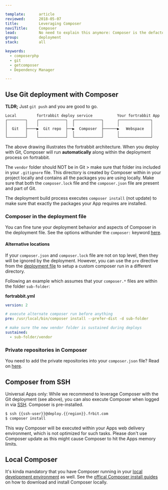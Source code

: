 ```yaml
---

template:      article
reviewed:      2018-05-07
title:         Leveraging Composer
naviTitle:     Composer
lead:          No need to explain this anymore: Composer is the defacto standard to handle PHP application dependencies, as well as providing mechanisms to keep them up-2-date. Learn how to integrate Composer into your development workflow with fortrabbit.
group:         deployment
stack:         all

keywords:
  - composerphp
  - git
  - getcomposer
  - Dependency Manager

---
```




## Use Git deployment with Composer

**TLDR;** Just  `git push` and you are good to go.

```
Local         fortrabbit deploy service           Your fortrabbit App
┌────────┐    ┌────────────┐  ┌────────────┐      ┌──────────────┐
│        │    │            │  │            │      │              │
│  Git   ├────▶  Git repo  ├──▶  Composer  ├──────▶   Webspace   │
│        │    │            │  │            │      │              │
└────────┘    └────────────┘  └────────────┘      └──────────────┘
```

The above drawing illustrates the fortrabbit architecture. When you deploy with Git, Composer will run **automatically** along within the deployment process on fortrabbit. 

The `vendor` folder should NOT be in Git > make sure that folder ins included in your `.gitignore` file. This directory is created by Composer within in your project locally and contains all the packages you are using locally. Make sure that both the `composer.lock` file and the `composer.json` file are present and part of Git.

The deployment build process executes `composer install` (not update) to make sure that exactly the packages your App requires are installed.

### Composer in the deployment file

You can fine tune your deployment behavior and aspects of Composer in the deployment file. See the options withunder the `composer:` keyword [here](deployment-file-v2).

#### Alternative locations

If your `composer.json` and `composer.lock` file are not on top level, then they will be ignored by the deployment. However, you can use the `pre` directive from the [deployment file](deployment-file) to setup a custom composer run in a different directory.

Following an example which assumes that your `composer.*` files are within the folder `sub-folder`:

**fortrabbit.yml**

```yaml
version: 2

# execute alternate composer run before anything
pre: /usr/local/bin/composer install --prefer-dist -d sub-folder

# make sure the new vendor folder is sustained during deploys
sustained:
  - sub-folder/vendor
```

### Private repositories in Composer

You need to add the private repositories into your `composer.json` file? Read on [here](private-composer-repos).

## Composer from SSH

Universal Apps only: While we recommend to leverage Composer with the Git deployment (see above), you can also execute Composer when logged in via [SSH](ssh-uni). Composer is pre-installed. 

```bash
$ ssh {{ssh-user}}@deploy.{{region}}.frbit.com
$ composer install
```

This way Composer will be executed within your Apps web delivery environment, which is not optimized for such tasks. Please don't use Composer update as this might cause Composer to hit the Apps memory limits.


## Local Composer

It's kinda mandatory that you have Composer running in your [local development environment](/local-development) as well. See the [offical Composer install guides](https://getcomposer.org/download/) on how to download and install Composer locally.
